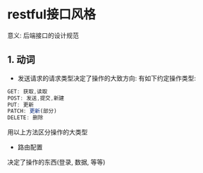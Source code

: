 # restful接口风格

意义: 后端接口的设计规范

## 1. 动词

* 发送请求的请求类型决定了操作的大致方向: 有如下约定操作类型: 

```js
GET: 获取,读取
POST: 发送,提交,新建
PUT: 更新
PATCH: 更新(部分)
DELETE: 删除
```

用以上方法区分操作的大类型

* 路由配置

决定了操作的东西(登录, 数据, 等等)
